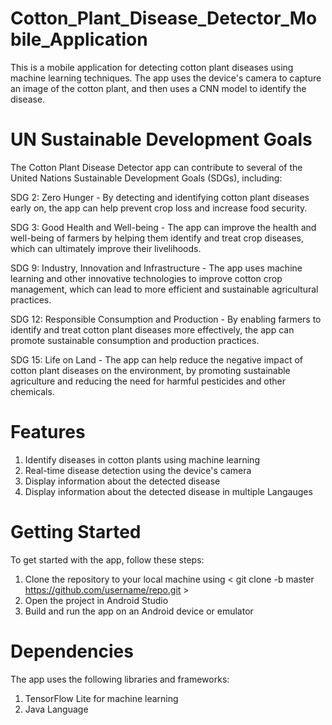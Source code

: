 # Cotton_Plant_Disease_Detector_Mobile_Application
This is a mobile application for detecting cotton plant diseases using machine learning techniques. The app uses the device's camera to capture an image of the cotton plant, and then uses a CNN model to identify the disease.

# UN Sustainable Development Goals
The Cotton Plant Disease Detector app can contribute to several of the United Nations Sustainable Development Goals (SDGs), including:

SDG 2: Zero Hunger - By detecting and identifying cotton plant diseases early on, the app can help prevent crop loss and increase food security.

SDG 3: Good Health and Well-being - The app can improve the health and well-being of farmers by helping them identify and treat crop diseases, which can ultimately improve their livelihoods.

SDG 9: Industry, Innovation and Infrastructure - The app uses machine learning and other innovative technologies to improve cotton crop management, which can lead to more efficient and sustainable agricultural practices.

SDG 12: Responsible Consumption and Production - By enabling farmers to identify and treat cotton plant diseases more effectively, the app can promote sustainable consumption and production practices.

SDG 15: Life on Land - The app can help reduce the negative impact of cotton plant diseases on the environment, by promoting sustainable agriculture and reducing the need for harmful pesticides and other chemicals.

# Features
1) Identify diseases in cotton plants using machine learning
2) Real-time disease detection using the device's camera
3) Display information about the detected disease
4) Display information about the detected disease in multiple Langauges

# Getting Started
To get started with the app, follow these steps:

1) Clone the repository to your local machine using < git clone -b master https://github.com/username/repo.git >
2) Open the project in Android Studio
3) Build and run the app on an Android device or emulator

# Dependencies
The app uses the following libraries and frameworks:

1) TensorFlow Lite for machine learning
2) Java Language
